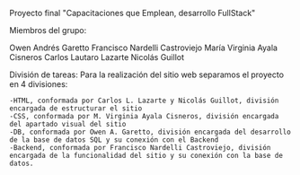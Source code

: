 Proyecto final "Capacitaciones que Emplean, desarrollo FullStack"

Miembros del grupo:

Owen Andrés Garetto
Francisco Nardelli Castroviejo
María Virginia Ayala Cisneros
Carlos Lautaro Lazarte
Nicolás Guillot

División de tareas:
Para la realización del sitio web separamos el proyecto en 4 divisiones:
	
	-HTML, conformada por Carlos L. Lazarte y Nicolás Guillot, división encargada de estructurar el sitio
	-CSS, conformada por M. Virginia Ayala Cisneros, división encargada del apartado visual del sitio
	-DB, conformada por Owen A. Garetto, división encargada del desarrollo de la base de datos SQL y su conexión con el Backend
	-Backend, conformada por Francisco Nardelli Castroviejo, división encargada de la funcionalidad del sitio y su conexión con la base de datos.
